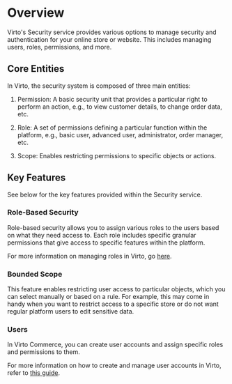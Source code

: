 ﻿# Overview
Virto's Security service provides various options to manage security and authentication for your online store or website. This includes managing users, roles, permissions, and more.

## Core Entities
In Virto, the security system is composed of three main entities:

1.  Permission: A basic security unit that provides a particular right to perform an action, e.g., to view customer details, to change order data, etc.
    
2.  Role: A set of permissions defining a particular function within the platform, e.g., basic user, advanced user, administrator, order manager, etc. 
    
3.  Scope: Enables restricting permissions to specific objects or actions.

## Key Features
See below for the key features provided within the Security service.

### Role-Based Security
Role-based security allows you to assign various roles to the users based on what they need access to. Each role includes specific granular permissions that give access to specific features within the platform.

For more information on managing roles in Virto, go [here](roles-and-permissions.md).

### Bounded Scope
This feature enables restricting user access to particular objects, which you can select manually or based on a rule. For example, this may come in handy when you want to restrict access to a specific store or do not want regular platform users to edit sensitive data.

### Users
In Virto Commerce, you can create user accounts and assign specific roles and permissions to them.

For more information on how to create and manage user accounts in Virto, refer to [this guide](managing-users.md). 
